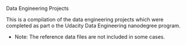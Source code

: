 Data Engineering Projects

This is a compilation of the data engineering projects which were completed as part o the Udacity Data Engineering nanodegree program.
* Note: The reference data files are not included in some cases.
